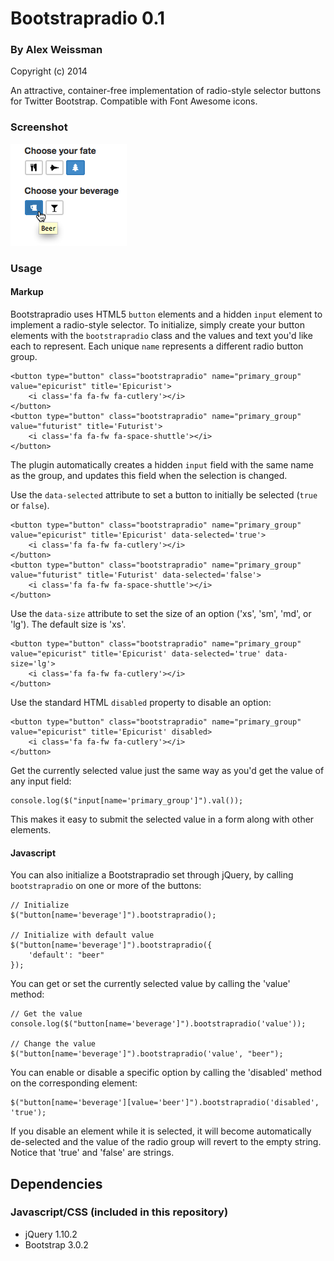 # Bootstrapradio 0.1

### By Alex Weissman

Copyright (c) 2014

An attractive, container-free implementation of radio-style selector buttons for Twitter Bootstrap.  Compatible with Font Awesome icons.

### Screenshot


![Bootstrapradio](/screenshots/bootstrapradio.png "Bootstrapradio")

### Usage

#### Markup

Bootstrapradio uses HTML5 `button` elements and a hidden `input` element to implement a radio-style selector.  To initialize, simply create your button elements with the `bootstrapradio` class and the values and text you'd like each to represent.
Each unique `name` represents a different radio button group.  

````
<button type="button" class="bootstrapradio" name="primary_group" value="epicurist" title='Epicurist'>
    <i class='fa fa-fw fa-cutlery'></i>
</button>
<button type="button" class="bootstrapradio" name="primary_group" value="futurist" title='Futurist'>
    <i class='fa fa-fw fa-space-shuttle'></i>
</button>
````

The plugin automatically creates a hidden `input` field with the same name as the group, and updates this field when the selection is changed.

Use the `data-selected` attribute to set a button to initially be selected (`true` or `false`).

````
<button type="button" class="bootstrapradio" name="primary_group" value="epicurist" title='Epicurist' data-selected='true'>
    <i class='fa fa-fw fa-cutlery'></i>
</button>
<button type="button" class="bootstrapradio" name="primary_group" value="futurist" title='Futurist' data-selected='false'>
    <i class='fa fa-fw fa-space-shuttle'></i>
</button>
````

Use the `data-size` attribute to set the size of an option ('xs', 'sm', 'md', or 'lg').  The default size is 'xs'.

````
<button type="button" class="bootstrapradio" name="primary_group" value="epicurist" title='Epicurist' data-selected='true' data-size='lg'>
    <i class='fa fa-fw fa-cutlery'></i>
</button>
````

Use the standard HTML `disabled` property to disable an option:

````
<button type="button" class="bootstrapradio" name="primary_group" value="epicurist" title='Epicurist' disabled>
    <i class='fa fa-fw fa-cutlery'></i>
</button>
````

Get the currently selected value just the same way as you'd get the value of any input field:

````
console.log($("input[name='primary_group']").val());
````

This makes it easy to submit the selected value in a form along with other elements.

#### Javascript

You can also initialize a Bootstrapradio set through jQuery, by calling `bootstrapradio` on one or more of the buttons:

````
// Initialize
$("button[name='beverage']").bootstrapradio();

// Initialize with default value
$("button[name='beverage']").bootstrapradio({
    'default': "beer"
});
````

You can get or set the currently selected value by calling the 'value' method:

````
// Get the value
console.log($("button[name='beverage']").bootstrapradio('value'));

// Change the value
$("button[name='beverage']").bootstrapradio('value', "beer");

````

You can enable or disable a specific option by calling the 'disabled' method on the corresponding element:

```` 
$("button[name='beverage'][value='beer']").bootstrapradio('disabled', 'true');
````

If you disable an element while it is selected, it will become automatically de-selected and the value of the radio group will revert to the empty string.
Notice that 'true' and 'false' are strings.


## Dependencies

### Javascript/CSS (included in this repository)
- jQuery 1.10.2
- Bootstrap 3.0.2

